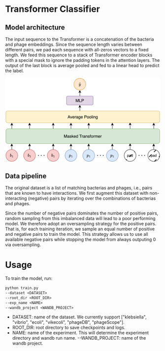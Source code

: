 # Transformer Classifier

## Model architecture

The input sequence to the Transformer is a concatenation of the bacteria and phage embeddings. Since the sequence length varies between different pairs, we pad each sequence with all-zeros vectors to a fixed length. We feed this sequence to a stack of Transformer encoder blocks with a special mask to ignore the padding tokens in the attention layers. The output of the last block is average pooled and fed to a linear head to predict the label.

<!-- ![Transformer model architecture](./model.png) -->
<div style="text-align: center;">
    <img src="./model.png" alt="Transformer model architecture" width="600"/>
</div>

## Data pipeline

The original dataset is a list of matching bacterias and phages, i.e., pairs that are known to have interactions. We first augment this dataset with non-interacting (negative) pairs by iterating over the combinations of bacterias and phages. 

Since the number of negative pairs dominates the number of positive pairs, random sampling from this imbalanced data will lead to a poor performing model. We therefore adopt an oversampling strategy for the positive pairs. That is, for each training iteration, we sample an equal number of positive and negative pairs to train the model. This strategy allows us to use all available negative pairs while stopping the model from always outputing 0 via oversampling.

# Usage

To train the model, run:

```
python train.py
--dataset <DATASET>
--root_dir <ROOT_DIR> 
--exp_name <NAME>
--wandb_project <WANDB_PROJECT>
```

- DATASET: name of the dataset. We currently support ["klebsiella", "vibrio", "ecoli", "vikecoli", "phageDB", "phageScope"].
- ROOT_DIR: root directory to save checkpoints and logs.
- NAME: name of the experiment. This will determine the experiment directory and wandb run name.
--WANDB_PROJECT: name of the wandb project.